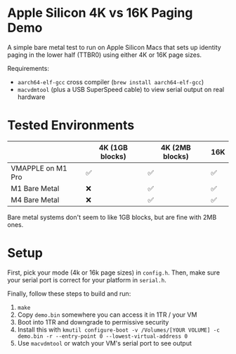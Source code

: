 # Apple Silicon 4K vs 16K Paging Demo

A simple bare metal test to run on Apple Silicon Macs that sets up identity paging in the lower half (TTBR0) using either 4K or 16K page sizes.

Requirements:
- `aarch64-elf-gcc` cross compiler (`brew install aarch64-elf-gcc`)
- `macvdmtool` (plus a USB SuperSpeed cable) to view serial output on real hardware

# Tested Environments

|                 |  4K (1GB blocks) | 4K (2MB blocks) | 16K |
|-----------------|------------------|-----------------|-----|
|VMAPPLE on M1 Pro|        ✅        |        ✅        |  ✅  |
|  M1 Bare Metal  |        ❌        |        ✅        |  ✅  |
|  M4 Bare Metal  |        ❌        |        ✅        |  ✅  |

Bare metal systems don't seem to like 1GB blocks, but are fine with 2MB ones.

# Setup

First, pick your mode (4k or 16k page sizes) in `config.h`.
Then, make sure your serial port is correct for your platform in `serial.h`.

Finally, follow these steps to build and run:
1. `make`
2. Copy `demo.bin` somewhere you can access it in 1TR / your VM
3. Boot into 1TR and downgrade to permissive security
4. Install this with `kmutil configure-boot -v /Volumes/[YOUR VOLUME] -c demo.bin -r --entry-point 0 --lowest-virtual-address 0`
5. Use `macvdmtool` or watch your VM's serial port to see output
